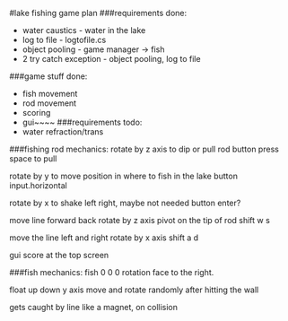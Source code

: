 #lake fishing game plan
###requirements done:
* water caustics - water in the lake
* log to file - logtofile.cs
* object pooling - game manager -> fish
* 2 try catch exception - object pooling, log to file

###game stuff done:
* fish movement
* rod movement
* scoring
* gui~~~~
###requirements todo:
* water refraction/trans

###fishing rod mechanics:
rotate by z axis to dip or pull rod
button press space to pull

rotate by y to move position in where to fish in the lake
button input.horizontal

rotate by x to shake left right, maybe not needed
button enter?

move line forward back
rotate by z axis
pivot on the tip of rod
shift w s 

move the line left and right
rotate by x axis
shift a d 

gui score at the top screen

###fish mechanics:
fish 0 0 0 rotation face to the right.

float up down y axis
move  and rotate randomly after hitting the wall

gets caught by line like a magnet, on collision
